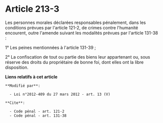 # Article 213-3

Les personnes morales déclarées responsables pénalement, dans les conditions prévues par l'article 121-2, de crimes contre
l'humanité encourent, outre l'amende suivant les modalités prévues par l'article 131-38 : 

1° Les peines mentionnées à l'article 131-39 ; 

2° La confiscation de tout ou partie des biens leur appartenant ou, sous réserve des droits du propriétaire de bonne foi,
dont elles ont la libre disposition.

**Liens relatifs à cet article**

	**Modifié par**:

	  - Loi n°2012-409 du 27 mars 2012 - art. 13 (V)

	**Cite**:

	  - Code pénal - art. 121-2
	  - Code pénal - art. 131-38
